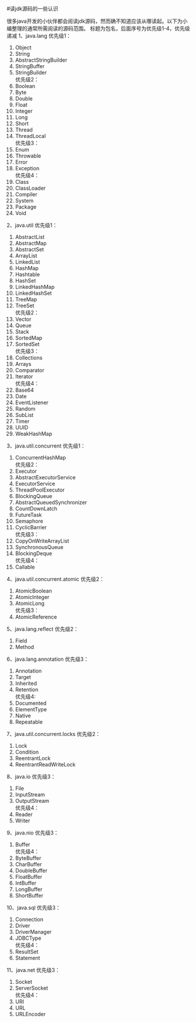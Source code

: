 #读jdk源码的一些认识

  很多java开发的小伙伴都会阅读jdk源码，然而确不知道应该从哪读起。以下为小编整理的通常所需阅读的源码范围。 
标题为包名，后面序号为优先级1-4，优先级递减 
1、java.lang
优先级1：
  1)  Object 					        
  2)  String					        
  3)  AbstractStringBuilder 	
  4)  StringBuffer 			      
  5)  StringBuilder 			    
优先级2：
  6)  Boolean 				        
  7)  Byte 					          
  8)  Double 					        
  9)  Float 					        
  10) Integer 					      
  11) Long 					          
  12) Short 					        
  13) Thread 					        
  14) ThreadLocal 			      
优先级3：
  15) Enum 					          
  16) Throwable 				      
  17) Error 					        
  18) Exception 				      
 优先级4：
  19) Class 					        
  20) ClassLoader 			      
  21) Compiler				        
  22) System 					        
  23) Package 				        
  24) Void 					          

2、java.util
优先级1：
  1)  AbstractList 				    
  2)  AbstractMap 			      
  3)  AbstractSet 				    
  4)  ArrayList 				      
  5)  LinkedList 				      
  6)  HashMap 				        
  7)  Hashtable 				      
  8)  HashSet 				        
  9)  LinkedHashMap 			    
  10) LinkedHashSet 			    
  11) TreeMap 				        
  12) TreeSet 				        
优先级2：
  13) Vector					        
  14) Queue 					        
  15) Stack 					        
  16) SortedMap 				      
  17) SortedSet 				      
优先级3：
  18) Collections 				    
  19) Arrays 					        
  20) Comparator 			        
  21) Iterator 				        
优先级4：
  22) Base64 					        
  23) Date 					          
  24) EventListener 			    
  25) Random 				          
  26) SubList 					      
  27) Timer 					        
  28) UUID 					          
  29) WeakHashMap 			      

3、java.util.concurrent
优先级1：
  1)  ConcurrentHashMap 	    
优先级2：
  2)  Executor 				        
  3)  AbstractExecutorService 
  4)  ExecutorService 			  	
  5)  ThreadPoolExecutor 		  
  6)  BlockingQueue	 		      
  7)  AbstractQueuedSynchronizer 
  8)  CountDownLatch 		      
  9)  FutureTask 				      
  10) Semaphore 				      
  11) CyclicBarrier 			    
优先级3：
  13) CopyOnWriteArrayList 	  
  14) SynchronousQueue 		    
  15) BlockingDeque 			    
优先级4：
  16) Callable 				        

4、java.util.concurrent.atomic
优先级2：
  1)  AtomicBoolean 			    
  2)  AtomicInteger 			    
  3)  AtomicLong 			        
优先级3：  
  4)  AtomicReference 		    

5、java.lang.reflect
优先级2：
  1)  Field 					        
  2)  Method 				          
  
6、java.lang.annotation
优先级3：
  1)  Annotation 				      
  2)  Target 					        
  3)  Inherited 				      
  4)  Retention 				      
优先级4:
  5)  Documented 			        
  6)  ElementType 			      
  7)  Native 					        
  8)  Repeatable 				      
  
7、java.util.concurrent.locks
优先级2：
  1)  Lock 					          
  2)  Condition 				      
  3)  ReentrantLock 			    
  4)  ReentrantReadWriteLock  
  
8、java.io
优先级3：
  1)  File 					          
  2)  InputStream   			    
  3)  OutputStream  			    
优先级4：
  4)  Reader  				        
  5)  Writer  				        

9、java.nio
优先级3：
  1)  Buffer 					        
优先级4：
  2)  ByteBuffer 				      
  3)  CharBuffer 				      
  4)  DoubleBuffer 			      
  5)  FloatBuffer 				    
  6)  IntBuffer 				      
  7)  LongBuffer 				      
  8)  ShortBuffer 				    
  
10、java.sql
优先级3：
  1)  Connection 				      
  2)  Driver 					        
  3)  DriverManager 			    
  4)  JDBCType 				        
优先级4：
  5)  ResultSet 				      
  6)  Statement 				      
  
11、java.net
优先级3：
  1)  Socket 					        
  2)  ServerSocket 			      
优先级4：
  3)  URI 					          
  4)  URL			 			          
  5)  URLEncoder 			        
